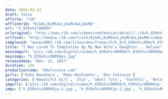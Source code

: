 ```yaml
---
date: 2019-01-13
draft: false
affsite: "r18"
afflinkr18: "NjA4LjEuMS4xLjAuMC4wLjAuMA"
url: "h_839shic00094"
urloriginal: "http://www.r18.com/videos/vod/movies/detail/-/id=h_839shic00094"
urlfinal: "http://media.r18.com/track/NjA4LjEuMS4xLjAuMC4wLjAuMA/videos/vod/movies/detail/-/id=h_839shic00094"
samplevid: "awspv3001.r18.com/litevideo/freepv/h/h_8/h_839shic094/h_839shic094_dmb_w.mp4"
title: "I Was Lured To Temptation By My New Wife's Daughter... Deluxe"
mainimgurl: "pics.r18.com/digital/video/h_839shic00094/h_839shic00094ps.jpg"
mainimgs: "h_839shic00094ps.jpg"
releasedate: "Nov. 22, 2017"
duration: 134
productioncomp: "Adolscence.com"
girls: ['Koko Nanahara', 'Mako Hashimoto', 'Ren Ichinose']
categories: ['Beautiful Girl', 'Slut', 'Small Tits', 'Youthful', 'Relatives', 'Compilation', 'Hi-Def']
imgurls: ['pics.r18.com/digital/video/h_839shic00094/h_839shic00094jp-1.jpg', 'pics.r18.com/digital/video/h_839shic00094/h_839shic00094jp-2.jpg', 'pics.r18.com/digital/video/h_839shic00094/h_839shic00094jp-3.jpg', 'pics.r18.com/digital/video/h_839shic00094/h_839shic00094jp-4.jpg', 'pics.r18.com/digital/video/h_839shic00094/h_839shic00094jp-5.jpg', 'pics.r18.com/digital/video/h_839shic00094/h_839shic00094jp-6.jpg', 'pics.r18.com/digital/video/h_839shic00094/h_839shic00094jp-7.jpg', 'pics.r18.com/digital/video/h_839shic00094/h_839shic00094jp-8.jpg', 'pics.r18.com/digital/video/h_839shic00094/h_839shic00094jp-9.jpg', 'pics.r18.com/digital/video/h_839shic00094/h_839shic00094jp-10.jpg', 'pics.r18.com/digital/video/h_839shic00094/h_839shic00094jp-11.jpg', 'pics.r18.com/digital/video/h_839shic00094/h_839shic00094jp-12.jpg', 'pics.r18.com/digital/video/h_839shic00094/h_839shic00094jp-13.jpg', 'pics.r18.com/digital/video/h_839shic00094/h_839shic00094jp-14.jpg', 'pics.r18.com/digital/video/h_839shic00094/h_839shic00094jp-15.jpg', 'pics.r18.com/digital/video/h_839shic00094/h_839shic00094jp-16.jpg', 'pics.r18.com/digital/video/h_839shic00094/h_839shic00094jp-17.jpg', 'pics.r18.com/digital/video/h_839shic00094/h_839shic00094jp-18.jpg', 'pics.r18.com/digital/video/h_839shic00094/h_839shic00094jp-19.jpg', 'pics.r18.com/digital/video/h_839shic00094/h_839shic00094jp-20.jpg']
imgs: ['h_839shic00094jp-1.jpg', 'h_839shic00094jp-2.jpg', 'h_839shic00094jp-3.jpg', 'h_839shic00094jp-4.jpg', 'h_839shic00094jp-5.jpg', 'h_839shic00094jp-6.jpg', 'h_839shic00094jp-7.jpg', 'h_839shic00094jp-8.jpg', 'h_839shic00094jp-9.jpg', 'h_839shic00094jp-10.jpg', 'h_839shic00094jp-11.jpg', 'h_839shic00094jp-12.jpg', 'h_839shic00094jp-13.jpg', 'h_839shic00094jp-14.jpg', 'h_839shic00094jp-15.jpg', 'h_839shic00094jp-16.jpg', 'h_839shic00094jp-17.jpg', 'h_839shic00094jp-18.jpg', 'h_839shic00094jp-19.jpg', 'h_839shic00094jp-20.jpg']
---
```


